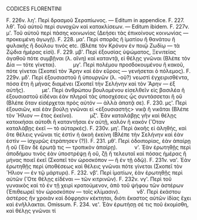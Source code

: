 CODICES FLORENTINI

F. 226v. λη'. Περὶ δρασμοῦ Σεραπίωνος. — Editum in appendice.
F. 227.  λθ'. Τοῦ αὐτοῦ περὶ συνοχῶν καὶ κατακλίσεων. — Editum ibidem.
F. 227v. μ'. Τοῦ αὐτοῦ περὶ πάσης κοινωνίας (Δεήσει τὰς ἐπικοίνους κοινωνίας — προκειμένη ἀγωγῇ).
F. 228.   μα'. Περὶ σπορᾶς ἢ ἱματίου ἢ θανάτου ἢ φυλακῆς ἢ δούλου τινός etc. (Βλέπε τὸν Κρόνον ἐν ποιῷ Ζωδίῳ — τὰ Ζῴδια ἡμέρας εἰσὶ).
F. 229.   μβ'. Περὶ ἐξουσίας ὑψώματος, Ξενιτείας ἀγαθοῦ πότε συμβῇναι (λ. αἴνη) καὶ καταντᾷ, εἰ θέλῃς γνῶναι (Βλέπε τὸν Δία — τότε γίνεται).
   μγ'. Περὶ πολέμου προσδοκουμένου ἢ κακοῦ, πότε γίνεται (Σκοπεῖ τὸν Ἄρην καὶ ἐὰν εὕροις — γενήσεται ὁ πόλεμος).
F. 229v. μδ'. Περὶ ἐξουσιαστοῦ ἢ ὑπουργῶν (λ. -οῦ?) νεωστὶ ἐγχειρισθέντα, πόσα ἔτη ἢ μήνας διαμένει (Σκοπεῖ τὴν Σελήνην καὶ τὸν Ἄρην — ἐξ αὐτῆς).
   με'. Περὶ ἀνθρώπου βουλομένου εἰσελθεῖν εἰς βασιλέα ἢ ἐξουσιαστοῦ εἰδέναι ἐὰν πληροῖ <sic> τὰς ὑποσχέσεις ᾧς συντάσσεται ἢ οὔ (Βλέπε ὅταν εἰσέρχεται πρὸς αὐτόν — ἀλλὰ ἀπατᾷ σε).
F. 230.   μς'. Περὶ ἐξουσιῶν, καὶ ἐὰν βούλῃ γνῶναι εἰ <ἐξουσιαστής> νικᾷ ἢ νικᾶται (Βλέπε τὸν Ἥλιον — ἔτος ἐκεῖνο).
   μζ'. Ἐὰν καταλάβῃς γῆν καὶ θέλῃς κατοικήσαι αὐτοθι ἢ καταντῆσαι ἐν αὐτῇ, καλὸν ἢ κακόν (Ὅταν καταλάβῃς ἐκεῖ — τὸ αὐταρκές).
F. 230v. μη'. Περὶ ἀκοῆς εἰ ἀληθής, καὶ ὅτε θέλεις γνῶναι τίς ἐστὶν ἡ ἀκοὴ ἐκείνη (Βλέπε τὴν Σελήνην καὶ ἐὰν ἐστὶν — ἰσχυρῶς ἐτράπησεν (?)).
F. 231.   μθ'. Περὶ ὁδοιπορίας, ἐὰν ἀπαίρῃ ἢ οὔ (Ἐὰν δὲ ἐρωτᾷ τις — τροπικὸν ἀπαίρῃ).
   ν'. Ἐὰν ἐρωτηθῇς περὶ ἀποδήμου τινὸς ἐὰν ὑποστρέψῃ ἢ οὔ, ζῇ ἢ τελευταῖ καὶ πόσας ἡμέρας ἢ μήνας ποιεῖ ἐκεῖ (Σκοπεῖ τὸν ὡροσκόπον — ἢ ἐν τῇ ὁδῷ).
F. 231v. να'. Ἐὰν ἐρωτηθῇς περὶ ὑποθέσεως καὶ θέλεις γνῶναι πότε γίνεται (Σκοπεῖ τὸν Ἥλιον — ἐν τῷ μάρτυρι).
F. 232.   νβ'. Περὶ ἱματίων, ἐὰν ἐρωτηθῇς περὶ αὐτῶν (Ὅτε θέλῃς εἰδέναι — τῶν κιτρινῶν).
F. 232v. νγ'. Περὶ τοῦ γυναικὸς καὶ τὸ ἐν τῇ χειρὶ κρατούμενον, ἀπὸ τοῦ ψήφου τῶν ἀστέρων (Ἐπιθεωρεῖ τὸν ὡροσκόπον — τοῖς κλίμασιν).
   νδ'. Περὶ ἑκάστου ἀστέρος ἢν χροιὰν καὶ δόφρησιν κέκτηται, διότι ἕκαστος αὐτῶν ἰδίας ἔχει καὶ ἐνῆλλακται. Omissum.
F. 234.   νε'. Ἐὰν ἐρωτήσῃ σὲ τις ποῦ ἐκομίσθη, καὶ θέλῃς γνῶναι τί